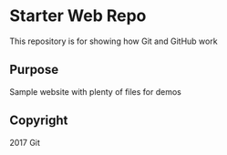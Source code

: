 # Starter Web Repo

This repository is for showing how Git and GitHub work

## Purpose

Sample website with plenty of files for demos

## Copyright

2017 Git
